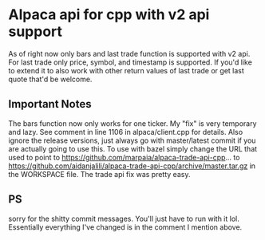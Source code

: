 # Alpaca api for cpp with v2 api support

As of right now only bars and last trade function is supported with v2 api. For last trade only price, symbol, and timestamp is supported. If you'd like to extend it to also work with other return values of last trade or get last quote that'd be welcome.

## Important Notes
The bars function now only works for one ticker. My "fix" is very temporary and lazy. See comment in line 1106 in alpaca/client.cpp for details. Also ignore the release versions, just always go with master/latest commit if you are actually going to use this. To use with bazel simply change the URL that used to point to
https://github.com/marpaia/alpaca-trade-api-cpp... to https://github.com/aidanjalili/alpaca-trade-api-cpp/archive/master.tar.gz in the WORKSPACE file. The trade api fix was pretty easy.


## PS
sorry for the shitty commit messages. You'll just have to run with it lol. Essentially everything I've changed is in the comment I mention above.
